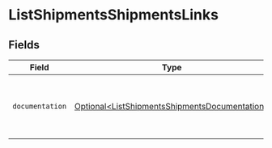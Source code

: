 # ListShipmentsShipmentsLinks


## Fields

| Field                                                                                                        | Type                                                                                                         | Required                                                                                                     | Description                                                                                                  |
| ------------------------------------------------------------------------------------------------------------ | ------------------------------------------------------------------------------------------------------------ | ------------------------------------------------------------------------------------------------------------ | ------------------------------------------------------------------------------------------------------------ |
| `documentation`                                                                                              | [Optional\<ListShipmentsShipmentsDocumentation>](../../models/errors/ListShipmentsShipmentsDocumentation.md) | :heavy_minus_sign:                                                                                           | The URL to the generic Mollie API error handling guide.                                                      |